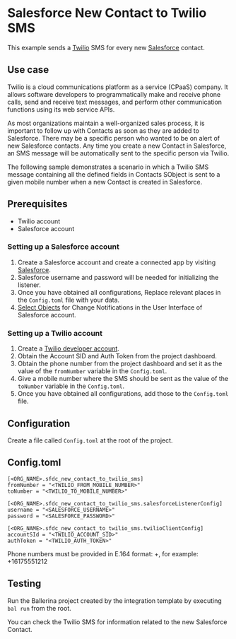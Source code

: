 # Salesforce New Contact to Twilio SMS

This example sends a [Twilio](https://www.twilio.com/) SMS for every new [Salesforce](https://www.salesforce.com/) contact.

## Use case
Twilio is a cloud communications platform as a service (CPaaS) company. It allows software developers to programmatically make and receive phone calls, send and receive text messages, and perform other communication functions using its web service APIs. 

As most organizations maintain a well-organized sales process, it is important to follow up with Contacts as soon as they are added to Salesforce. There may be a specific person who wanted to be on alert of new Salesforce contacts. Any time you create a new Contact in Salesforce, an SMS message will be automatically sent to the specific person via Twilio. 

The following sample demonstrates a scenario in which a Twilio SMS message containing all the defined fields in Contacts SObject is sent to a given mobile number when a new Contact is created in Salesforce.

## Prerequisites
* Twilio account
* Salesforce account

### Setting up a Salesforce account
1. Create a Salesforce account and create a connected app by visiting [Salesforce](https://www.salesforce.com).
2. Salesforce username and password will be needed for initializing the listener.
3. Once you have obtained all configurations, Replace relevant places in the `Config.toml` file with your data.
4. [Select Objects](https://developer.salesforce.com/docs/atlas.en-us.change_data_capture.meta/change_data_capture/cdc_select_objects.htm) for Change Notifications in the User Interface of Salesforce account.

### Setting up a Twilio account
1. Create a [Twilio developer account](https://www.twilio.com/).
2. Obtain the Account SID and Auth Token from the project dashboard.
3. Obtain the phone number from the project dashboard and set it as the value of the `fromNumber` variable in the `Config.toml`.
4. Give a mobile number where the SMS should be sent as the value of the `toNumber` variable in the `Config.toml`.
5. Once you have obtained all configurations, add those to the `Config.toml` file.

## Configuration
Create a file called `Config.toml` at the root of the project.

## Config.toml
```
[<ORG_NAME>.sfdc_new_contact_to_twilio_sms]
fromNumber = "<TWILIO_FROM_MOBILE_NUMBER>"  
toNumber = "<TWILIO_TO_MOBILE_NUMBER>"  

[<ORG_NAME>.sfdc_new_contact_to_twilio_sms.salesforceListenerConfig]
username = "<SALESFORCE_USERNAME>"  
password = "<SALESFORCE_PASSWORD>" 

[<ORG_NAME>.sfdc_new_contact_to_twilio_sms.twilioClientConfig]
accountSId = "<TWILIO_ACCOUNT_SID>"  
authToken = "<TWILIO_AUTH_TOKEN>"

```
Phone numbers must be provided in E.164 format: +<country code><number>, for example: +16175551212

## Testing
Run the Ballerina project created by the integration template by executing `bal run` from the root.

You can check the Twilio SMS for information related to the new Salesforce Contact.
